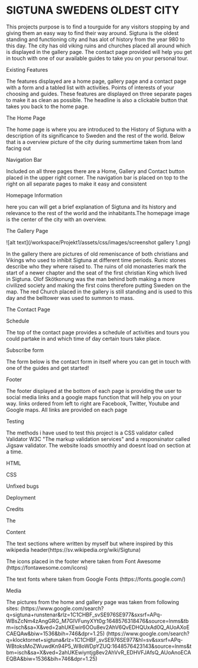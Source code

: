 
<h1>SIGTUNA SWEDENS OLDEST CITY</h1>


<p>This projects purpose is to find a tourguide for any visitors stopping by and giving them an easy way to find their way around. Sigtuna is the oldest standing and functioning city and has alot of history from the year 980 to this day. The city has old viking ruins and churches placed all around which is displayed in the gallery page. The contact page provided will help you get in touch with one of our available guides to take you on your personal tour.</p>


</header>

<p>Existing Features</p>

<p>The features displayed are a home page, gallery page and a contact page with a form and a tabled list with activities. Points of interests  of your choosing and guides. These features are displayed on three separate pages to make it as clean as possible. The headline is also a clickable button that takes you back to the home page.</p>

<p>The Home Page</p>

<p>The home page is where you are introduced to the History of Sigtuna with a description of its significance to Sweden and the rest of the world. Below that is a overview picture of the city during summertime taken from land facing out</p>

<p>Navigation Bar</p>

<p>Included on all three pages there are a Home, Gallery and Contact button placed in the upper right corner. The navigation bar is placed on top to the right on all separate pages to make it easy and consistent</p>


<p>Homepage Information</p>

<p>here you can will get a brief explanation of Sigtuna and its history and relevance to the rest of the world and the inhabitants.The homepage image is the center of the city with an overview. </p>

<div>
<p>The Gallery Page</p>
![alt text](/workspace/Projekt1/assets/css/images/screenshot gallery 1.png)
<p>In the gallery there are pictures of old remeniscance of both christians and Vikings who used to inhibit Sigtuna at different time periods. Runic stones describe who they where raised to. The ruins of old monasteries mark the start of a newer chapter and the seat of the first christian King which lived in Sigtuna. Olof Skötkonung was the man behind both making a more civilized society and making the first coins therefore putting Sweden on the map. The red Church placed in the gallery is still standing and is used to this day and the belltower was used to summon to mass.   </p>
</div>
<p>The Contact Page</p>

<p>Schedule</p>
<p>The top of the contact page provides a schedule of activities and tours you could partake in and which time of day certain tours take place. </p>

<p>Subscribe form</p>
<p>The form below is the contact form in itself where you can get in touch with one of the guides and get started!</p>

<p>Footer</p>
<p>The footer displayed at the bottom of each page is providing the user to social media links and a google maps function that will help you on your way. links ordered from left to right are Facebook, Twitter, Youtube and Google maps. All links are provided on each page</p>

<p>Testing</p>
<p>The methods i have used to test this project is a CSS validator called Validator W3C "The markup validation services" and a responsinator called Jigsaw validator. The website loads smoothly and doesnt load on section at a time. </p>

<p>HTML</p>
<p>CSS</p>

<p>Unfixed bugs</p>

<p>Deployment</p>

<p>Credits</p>
The 
<p>Content</p>
<p>The text sections where written by myself but where inspired by this wikipedia header(https://sv.wikipedia.org/wiki/Sigtuna)</p>
<p>The icons placed in the footer where taken from Font Awesome (https://fontawesome.com/icons)</p>
<p>The text fonts where taken from Google Fonts (https://fonts.google.com/)</p>
<p>Media</p>
<p>The pictures from the home and gallery page was taken from following sites: 
(https://www.google.com/search?q=sigtuna+runstenar&rlz=1C1CHBF_svSE976SE977&sxsrf=APq-WBsZcNm4zAngGRG_M7GIVFunyXYt0g:1648576318476&source=lnms&tbm=isch&sa=X&ved=2ahUKEwir6OOu8ev2AhV6QvEDHQUxAd0Q_AUoAXoECAEQAw&biw=1536&bih=746&dpr=1.25) (https://www.google.com/search?q=klocktornet+sigtuna&rlz=1C1CHBF_svSE976SE977&hl=sv&sxsrf=APq-WBtoksMoZWuwdKn94P5_W8oWDpYZUQ:1648576423143&source=lnms&tbm=isch&sa=X&ved=2ahUKEwiyntjg8ev2AhVvR_EDHVFJAfsQ_AUoAnoECAEQBA&biw=1536&bih=746&dpr=1.25)</p>

</body>
<footer>

</footer>
</html>